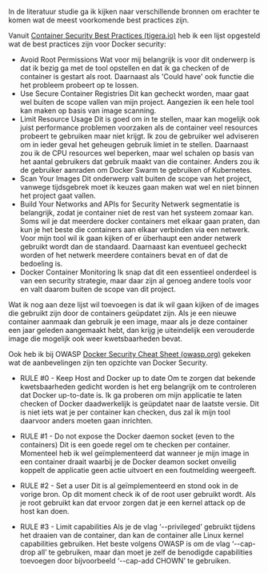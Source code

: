 In de literatuur studie ga ik kijken naar verschillende bronnen om erachter te komen wat de meest voorkomende best practices zijn.

Vanuit [Container Security Best Practices (tigera.io)] heb ik een lijst opgesteld wat de best practices zijn voor Docker security:
- Avoid Root Permissions
Wat voor mij belangrijk is voor dit onderwerp is dat ik bezig ga met de tool opstellen en dat ik ga checken of de container is gestart als root. Daarnaast als 'Could have' ook functie die het probleem probeert op te lossen. 
- Use Secure Container Registries
Dit kan gecheckt worden, maar gaat wel buiten de scope vallen van mijn project. Aangezien ik een hele tool kan maken op basis van image scanning.
- Limit Resource Usage
Dit is goed om in te stellen, maar kan mogelijk ook juist performance problemen voorzaken als de container veel resources probeert te gebruiken maar niet krijgt. Ik zou de gebruiker wel adviseren om in ieder geval het geheugen gebruik limiet in te stellen. Daarnaast zou ik de CPU resources wel beperken, maar wel schalen op basis van het aantal gebruikers dat gebruik maakt van die container. Anders zou ik de gebruiker aanraden om Docker Swarm te gebruiken of Kubernetes.
- Scan Your Images
Dit onderwerp valt buiten de scope van het project, vanwege tijdsgebrek moet ik keuzes gaan maken wat wel en niet binnen het project gaat vallen.
- Build Your Networks and APIs for Security
Netwerk segmentatie is belangrijk, zodat je container niet de rest van het systeem zomaar kan. Soms wil je dat meerdere docker containers met elkaar gaan praten, dan kun je het beste die containers aan elkaar verbinden via een netwerk. Voor mijn tool wil ik gaan kijken of er überhaupt een ander netwerk gebruikt wordt dan de standaard. Daarnaast kan eventueel gecheckt worden of het netwerk meerdere containers bevat en of dat de bedoeling is.
- Docker Container Monitoring
Ik snap dat dit een essentieel onderdeel is van een security strategie, maar daar zijn al genoeg andere tools voor en valt daarom buiten de scope van dit project.

Wat ik nog aan deze lijst wil toevoegen is dat ik wil gaan kijken of de images die gebruikt zijn door de containers geüpdatet zijn. Als je een nieuwe container aanmaak dan gebruik je een image, maar als je deze container een jaar geleden aangemaakt hebt, dan krijg je uiteindelijk een verouderde image die mogelijk ook weer kwetsbaarheden bevat.

Ook heb ik bij OWASP [Docker Security Cheat Sheet (owasp.org)] gekeken wat de aanbevelingen zijn ten opzichte van Docker Security. 

- RULE #0 - Keep Host and Docker up to date
Om te zorgen dat bekende kwetsbaarheden gedicht worden is het erg belangrijk om te controleren dat Docker up-to-date is. Ik ga proberen om mijn applicatie te laten checken of Docker daadwerkelijk is geüpdatet naar de laatste versie. Dit is niet iets wat je per container kan checken, dus zal ik mijn tool daarvoor anders moeten gaan inrichten.

- RULE #1 - Do not expose the Docker daemon socket (even to the containers)
Dit is een goede regel om te checken per container. Momenteel heb ik wel geïmplementeerd dat wanneer je mijn image in een container draait waarbij je de Docker deamon socket onveilig koppelt de applicatie geen actie uitvoert en een foutmelding weergeeft.

- RULE #2 - Set a user
Dit is al geïmplementeerd en stond ook in de vorige bron. Op dit moment check ik of de root user gebruikt wordt. Als je root gebruikt kan dat ervoor zorgen dat je een kernel attack op de host kan doen.

- RULE #3 - Limit capabilities
Als je de vlag ‘--privileged’ gebruikt tijdens het draaien van de container, dan kan de container alle Linux kernel capabilities gebruiken. Het beste volgens OWASP is om de vlag ‘--cap-drop all’ te gebruiken, maar dan moet je zelf de benodigde capabilities toevoegen door bijvoorbeeld ‘--cap-add CHOWN’ te gebruiken. 

[Docker Security Cheat Sheet (owasp.org)]: https://cheatsheetseries.owasp.org/cheatsheets/Docker_Security_Cheat_Sheet.html
[Container Security Best Practices (tigera.io)]: https://www.tigera.io/learn/guides/container-security-best-practices/docker-security/#6-Docker-Container-Security-Best-Practices

